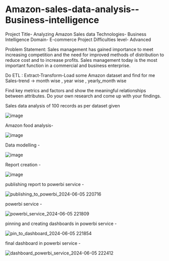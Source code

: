 # Amazon-sales-data-analysis--Business-intelligence

Project Title- Analyzing Amazon Sales data
Technologies- Business Intelligence
Domain- E-commerce
Project Difficulties level- Advanced

Problem Statement:
Sales management has gained importance to meet increasing competition and the need
for improved methods of distribution to reduce cost and to increase profits. Sales
management today is the most important function in a commercial and business
enterprise.

Do ETL : Extract-Transform-Load some Amazon dataset and find for me
Sales-trend -> month wise , year wise , yearly_month wise

Find key metrics and factors and show the meaningful relationships between attributes.
Do your own research and come up with your findings.

Sales data analysis of 100 records as per dataset given

![image](https://github.com/user-attachments/assets/05d39b12-580d-4e41-af6f-353d4930f9b3)

Amazon food analysis- 

![image](https://github.com/user-attachments/assets/b3846411-407c-40a8-bab8-a0974ba3718d)


Data modelling -

![image](https://github.com/user-attachments/assets/d6ab2fb5-34db-4545-9694-4dbe4b749989)


Report creation - 

![image](https://github.com/user-attachments/assets/42adfdf5-6ea8-4d3b-87da-04e3ab7168f7)


publishing report to powerbi service -

![publishing_to_powerbi_2024-06-05 220716](https://github.com/krishnan5307/Amazon-sales-data-analysis--Business-intelligence/assets/69358581/b856a2f0-eab6-42cf-814d-f85d4157b8e1)

powerbi service - 

![powerbi_service_2024-06-05 221809](https://github.com/krishnan5307/Amazon-sales-data-analysis--Business-intelligence/assets/69358581/af6bc418-6ce5-42c1-8b9e-77c878e9e733)

pinning and creating dashboards in powerbi service - 

![pin_to_dashboard_2024-06-05 221854](https://github.com/krishnan5307/Amazon-sales-data-analysis--Business-intelligence/assets/69358581/acdcd0dc-5857-4f26-a333-77c90e8c2047)

final dashboard in powerbi service -

![dashboard_powerbi_service_2024-06-05 222412](https://github.com/krishnan5307/Amazon-sales-data-analysis--Business-intelligence/assets/69358581/dd6c4430-da49-46bf-9e6a-4891d058a6a2)




